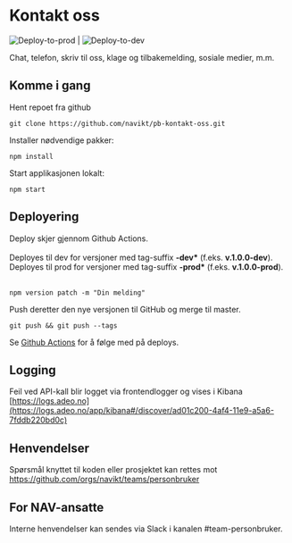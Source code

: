 # Kontakt oss

![Deploy-to-prod](https://github.com/navikt/pb-kontakt-oss/workflows/Deploy-to-prod/badge.svg) | ![Deploy-to-dev](https://github.com/navikt/pb-kontakt-oss/workflows/Deploy-to-dev/badge.svg)

Chat, telefon, skriv til oss, klage og tilbakemelding, sosiale medier, m.m.

## Komme i gang

Hent repoet fra github

```
git clone https://github.com/navikt/pb-kontakt-oss.git
```

Installer nødvendige pakker:

```
npm install
```

Start applikasjonen lokalt:

```
npm start
```

## Deployering

Deploy skjer gjennom Github Actions.<br><br>
Deployes til dev for versjoner med tag-suffix <b>-dev\*</b> (f.eks. <b>v.1.0.0-dev</b>).<br>
Deployes til prod for versjoner med tag-suffix <b>-prod\*</b> (f.eks. <b>v.1.0.0-prod</b>).<br><br>

```
npm version patch -m "Din melding"
```

Push deretter den nye versjonen til GitHub og merge til master.

```
git push && git push --tags
```

Se [Github Actions](https://github.com/navikt/pb-kontakt-oss/actions) for å følge med på deploys.

## Logging

Feil ved API-kall blir logget via frontendlogger og vises i Kibana<br>
[https://logs.adeo.no](https://logs.adeo.no/app/kibana#/discover/ad01c200-4af4-11e9-a5a6-7fddb220bd0c)

## Henvendelser

Spørsmål knyttet til koden eller prosjektet kan rettes mot https://github.com/orgs/navikt/teams/personbruker

## For NAV-ansatte

Interne henvendelser kan sendes via Slack i kanalen #team-personbruker.
